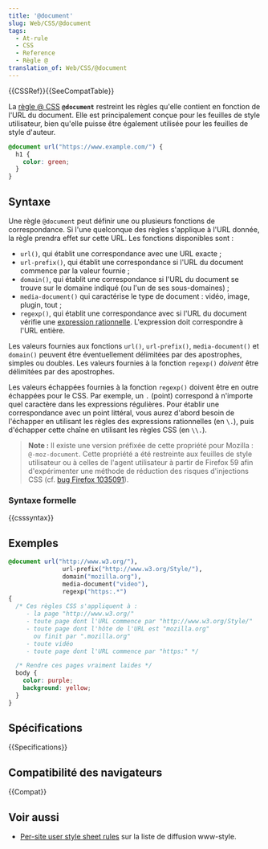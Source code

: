 ```yaml
---
title: '@document'
slug: Web/CSS/@document
tags:
  - At-rule
  - CSS
  - Reference
  - Règle @
translation_of: Web/CSS/@document
---
```


{{CSSRef}}{{SeeCompatTable}}

La [règle @ CSS](/fr/docs/Web/CSS/Règles_@) **`@document`** restreint les règles qu'elle contient en fonction de l'URL du document. Elle est principalement conçue pour les feuilles de style utilisateur, bien qu'elle puisse être également utilisée pour les feuilles de style d'auteur.

```css
@document url("https://www.example.com/") {
  h1 {
    color: green;
  }
}
```

## Syntaxe

Une règle `@document` peut définir une ou plusieurs fonctions de correspondance. Si l'une quelconque des règles s'applique à l'URL donnée, la règle prendra effet sur cette URL. Les fonctions disponibles sont :

- `url()`, qui établit une correspondance avec une URL exacte ;
- `url-prefix()`, qui établit une correspondance si l'URL du document commence par la valeur fournie ;
- `domain()`, qui établit une correspondance si l'URL du document se trouve sur le domaine indiqué (ou l'un de ses sous-domaines) ;
- `media-document()` qui caractérise le type de document : vidéo, image, plugin, tout ;
- `regexp()`, qui établit une correspondance avec si l'URL du document vérifie une [expression rationnelle](/fr-FR/docs/Web/JavaScript/Guide/Regular_Expressions). L'expression doit correspondre à l'URL entière.

Les valeurs fournies aux fonctions `url()`, `url-prefix()`, `media-document()` et `domain()` peuvent être éventuellement délimitées par des apostrophes, simples ou doubles. Les valeurs fournies à la fonction `regexp()` _doivent_ être délimitées par des apostrophes.

Les valeurs échappées fournies à la fonction `regexp()` doivent être en outre échappées pour le CSS. Par exemple, un `.` (point) correspond à n'importe quel caractère dans les expressions régulières. Pour établir une correspondance avec un point littéral, vous aurez d'abord besoin de l'échapper en utilisant les règles des expressions rationnelles (en `\.`), puis d'échapper cette chaîne en utilisant les règles CSS (en `\\.`).

> **Note :** Il existe une version préfixée de cette propriété pour Mozilla : `@-moz-document`. Cette propriété a été restreinte aux feuilles de style utilisateur ou à celles de l'agent utilisateur à partir de Firefox 59 afin d'expérimenter une méthode de réduction des risques d'injections CSS (cf. [bug Firefox 1035091](https://bugzil.la/1035091)).

### Syntaxe formelle

{{csssyntax}}

## Exemples

```css
@document url("http://www.w3.org/"),
               url-prefix("http://www.w3.org/Style/"),
               domain("mozilla.org"),
               media-document("video"),
               regexp("https:.*")
{
  /* Ces règles CSS s'appliquent à :
     - la page "http://www.w3.org/"
     - toute page dont l'URL commence par "http://www.w3.org/Style/"
     - toute page dont l'hôte de l'URL est "mozilla.org"
       ou finit par ".mozilla.org"
     - toute vidéo
     - toute page dont l'URL commence par "https:" */

  /* Rendre ces pages vraiment laides */
  body {
    color: purple;
    background: yellow;
  }
}
```

## Spécifications

{{Specifications}}

## Compatibilité des navigateurs

{{Compat}}

## Voir aussi

- [Per-site user style sheet rules](http://lists.w3.org/Archives/Public/www-style/2004Aug/0135) sur la liste de diffusion www-style.
